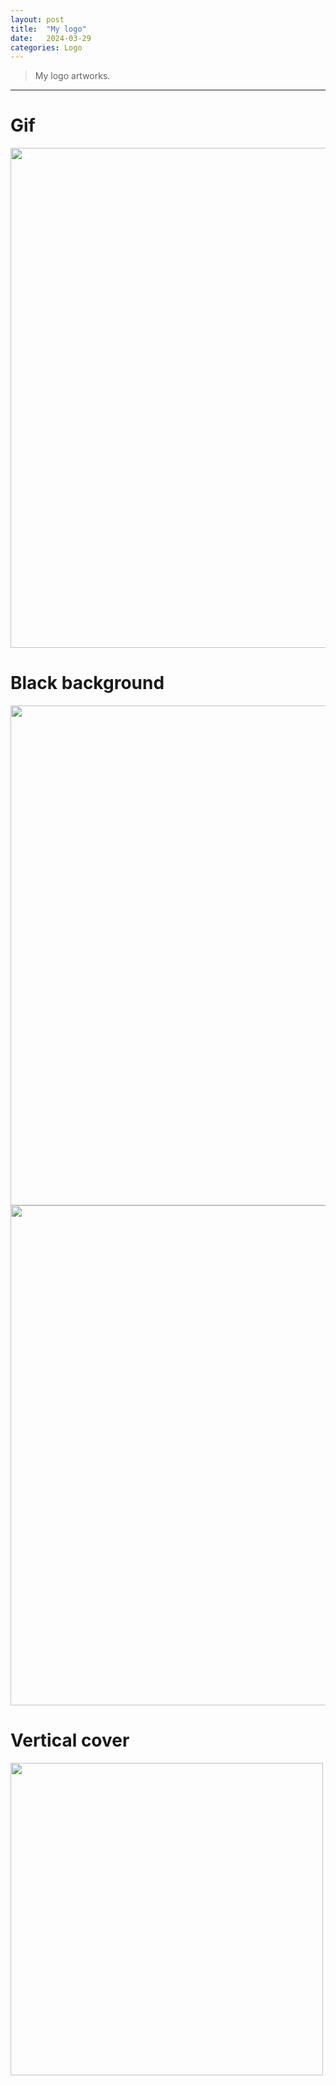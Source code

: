 ```yaml
---
layout: post
title:  "My logo"
date:   2024-03-29 
categories: Logo
---
```


> My logo artworks.

---

# Gif 
<img align='center' src="{{ '/' | relative_url }}public/fig_post/Logo/1.gif" width='800'>

# Black background
<img align='center' src="{{ '/' | relative_url }}public/fig_post/Logo/2.PNG" width='800'>
<img align='center' src="{{ '/' | relative_url }}public/fig_post/Logo/3.PNG" width='800'>

# Vertical cover
<img align='center' src="{{ '/' | relative_url }}public/fig_post/Logo/4.jpg" width='500'>
